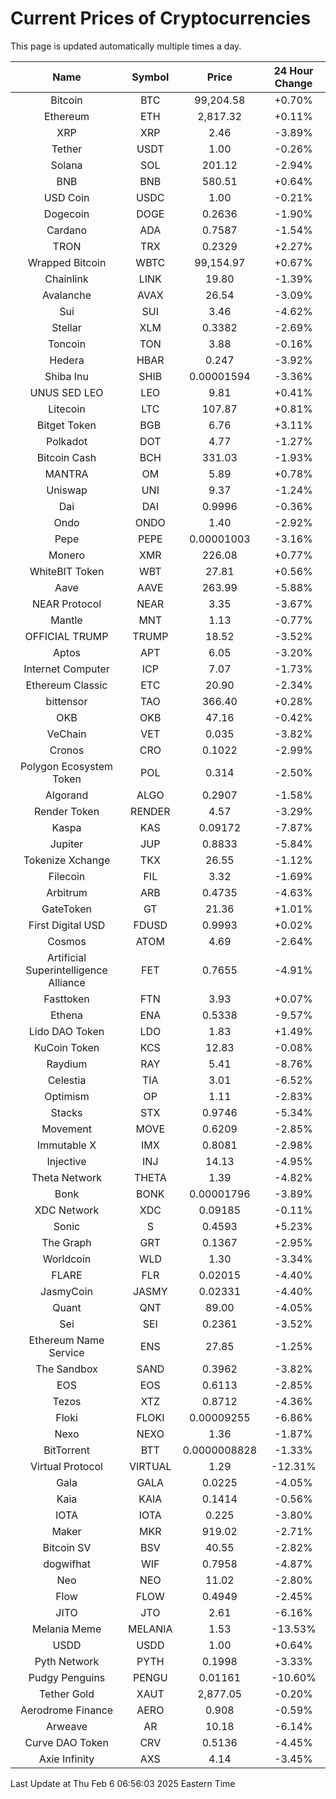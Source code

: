 # Current Prices of Cryptocurrencies
This page is updated automatically multiple times a day.

| Name | Symbol | Price | 24 Hour Change |
| :---: |:---:| :---: | :---: |
| Bitcoin | BTC | 99,204.58 | +0.70% |
| Ethereum | ETH | 2,817.32 | +0.11% |
| XRP | XRP | 2.46 | -3.89% |
| Tether | USDT | 1.00 | -0.26% |
| Solana | SOL | 201.12 | -2.94% |
| BNB | BNB | 580.51 | +0.64% |
| USD Coin | USDC | 1.00 | -0.21% |
| Dogecoin | DOGE | 0.2636 | -1.90% |
| Cardano | ADA | 0.7587 | -1.54% |
| TRON | TRX | 0.2329 | +2.27% |
| Wrapped Bitcoin | WBTC | 99,154.97 | +0.67% |
| Chainlink | LINK | 19.80 | -1.39% |
| Avalanche | AVAX | 26.54 | -3.09% |
| Sui | SUI | 3.46 | -4.62% |
| Stellar | XLM | 0.3382 | -2.69% |
| Toncoin | TON | 3.88 | -0.16% |
| Hedera | HBAR | 0.247 | -3.92% |
| Shiba Inu | SHIB | 0.00001594 | -3.36% |
| UNUS SED LEO | LEO | 9.81 | +0.41% |
| Litecoin | LTC | 107.87 | +0.81% |
| Bitget Token | BGB | 6.76 | +3.11% |
| Polkadot | DOT | 4.77 | -1.27% |
| Bitcoin Cash | BCH | 331.03 | -1.93% |
| MANTRA | OM | 5.89 | +0.78% |
| Uniswap | UNI | 9.37 | -1.24% |
| Dai | DAI | 0.9996 | -0.36% |
| Ondo | ONDO | 1.40 | -2.92% |
| Pepe | PEPE | 0.00001003 | -3.16% |
| Monero | XMR | 226.08 | +0.77% |
| WhiteBIT Token | WBT | 27.81 | +0.56% |
| Aave | AAVE | 263.99 | -5.88% |
| NEAR Protocol | NEAR | 3.35 | -3.67% |
| Mantle | MNT | 1.13 | -0.77% |
| OFFICIAL TRUMP | TRUMP | 18.52 | -3.52% |
| Aptos | APT | 6.05 | -3.20% |
| Internet Computer | ICP | 7.07 | -1.73% |
| Ethereum Classic | ETC | 20.90 | -2.34% |
| bittensor | TAO | 366.40 | +0.28% |
| OKB | OKB | 47.16 | -0.42% |
| VeChain | VET | 0.035 | -3.82% |
| Cronos | CRO | 0.1022 | -2.99% |
| Polygon Ecosystem Token | POL | 0.314 | -2.50% |
| Algorand | ALGO | 0.2907 | -1.58% |
| Render Token | RENDER | 4.57 | -3.29% |
| Kaspa | KAS | 0.09172 | -7.87% |
| Jupiter | JUP | 0.8833 | -5.84% |
| Tokenize Xchange | TKX | 26.55 | -1.12% |
| Filecoin | FIL | 3.32 | -1.69% |
| Arbitrum | ARB | 0.4735 | -4.63% |
| GateToken | GT | 21.36 | +1.01% |
| First Digital USD | FDUSD | 0.9993 | +0.02% |
| Cosmos | ATOM | 4.69 | -2.64% |
| Artificial Superintelligence Alliance | FET | 0.7655 | -4.91% |
| Fasttoken | FTN | 3.93 | +0.07% |
| Ethena | ENA | 0.5338 | -9.57% |
| Lido DAO Token | LDO | 1.83 | +1.49% |
| KuCoin Token | KCS | 12.83 | -0.08% |
| Raydium | RAY | 5.41 | -8.76% |
| Celestia | TIA | 3.01 | -6.52% |
| Optimism | OP | 1.11 | -2.83% |
| Stacks | STX | 0.9746 | -5.34% |
| Movement | MOVE | 0.6209 | -2.85% |
| Immutable X | IMX | 0.8081 | -2.98% |
| Injective | INJ | 14.13 | -4.95% |
| Theta Network | THETA | 1.39 | -4.82% |
| Bonk | BONK | 0.00001796 | -3.89% |
| XDC Network | XDC | 0.09185 | -0.11% |
| Sonic | S | 0.4593 | +5.23% |
| The Graph | GRT | 0.1367 | -2.95% |
| Worldcoin | WLD | 1.30 | -3.34% |
| FLARE | FLR | 0.02015 | -4.40% |
| JasmyCoin | JASMY | 0.02331 | -4.40% |
| Quant | QNT | 89.00 | -4.05% |
| Sei | SEI | 0.2361 | -3.52% |
| Ethereum Name Service | ENS | 27.85 | -1.25% |
| The Sandbox | SAND | 0.3962 | -3.82% |
| EOS | EOS | 0.6113 | -2.85% |
| Tezos | XTZ | 0.8712 | -4.36% |
| Floki | FLOKI | 0.00009255 | -6.86% |
| Nexo | NEXO | 1.36 | -1.87% |
| BitTorrent | BTT | 0.0000008828 | -1.33% |
| Virtual Protocol | VIRTUAL | 1.29 | -12.31% |
| Gala | GALA | 0.0225 | -4.05% |
| Kaia | KAIA | 0.1414 | -0.56% |
| IOTA | IOTA | 0.225 | -3.80% |
| Maker | MKR | 919.02 | -2.71% |
| Bitcoin SV | BSV | 40.55 | -2.82% |
| dogwifhat | WIF | 0.7958 | -4.87% |
| Neo | NEO | 11.02 | -2.80% |
| Flow | FLOW | 0.4949 | -2.45% |
| JITO | JTO | 2.61 | -6.16% |
| Melania Meme | MELANIA | 1.53 | -13.53% |
| USDD | USDD | 1.00 | +0.64% |
| Pyth Network | PYTH | 0.1998 | -3.33% |
| Pudgy Penguins | PENGU | 0.01161 | -10.60% |
| Tether Gold | XAUT | 2,877.05 | -0.20% |
| Aerodrome Finance | AERO | 0.908 | -0.59% |
| Arweave | AR | 10.18 | -6.14% |
| Curve DAO Token | CRV | 0.5136 | -4.45% |
| Axie Infinity | AXS | 4.14 | -3.45% |

Last Update at Thu Feb  6 06:56:03 2025 Eastern Time